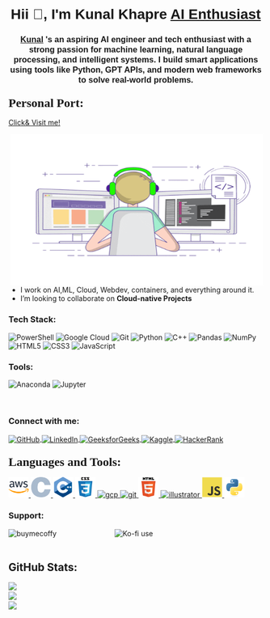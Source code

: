 <!-- Header Section -->
<h1 align="center"><font face="Arial">Hii 👋, I'm Kunal Khapre <a href="https://www.youtube.com/@cloudchamp/">AI Enthusiast</a></font></h1>
<h3 align="center"><font face="Arial"><a href="https://www.linkedin.com/in/kunal-khapre-431096369/" target="_blank" rel="noreferrer">Kunal</a> 's an aspiring AI engineer and tech enthusiast with a strong passion for machine learning, natural language processing, and intelligent systems. I build smart applications using tools like Python, GPT APIs, and modern web frameworks to solve real-world problems.</font></h3>

<!-- Schedule a 1-on-1 Call Section -->
<h3 align="left"><font size="+2" face="Verdana">Personal Port:</font></h3>
<p align="left">
  <a href="https://kunalkhapre0.github.io/portfolio.web/" target="_blank" rel="noreferrer"> Click& Visit me! </a>
</p>

<!-- GIF -->
<img align="right" height="300" width="500" src="https://raw.githubusercontent.com/mikonoid/mikonoid/main/images/gifs/coder3.gif" />

- I work on AI,ML, Cloud, Webdev, containers, and everything around it.
- I’m looking to collaborate on **Cloud-native Projects**

 ###  Tech Stack:

![PowerShell](https://img.shields.io/badge/-POWERSHELL-2C5EAA?style=for-the-badge&logo=powershell&logoColor=white)
![Google Cloud](https://img.shields.io/badge/-GOOGLE%20CLOUD-4285F4?style=for-the-badge&logo=google-cloud&logoColor=white)
![Git](https://img.shields.io/badge/-GIT-F05032?style=for-the-badge&logo=git&logoColor=white)
![Python](https://img.shields.io/badge/-PYTHON-3776AB?style=for-the-badge&logo=python&logoColor=white)
![C++](https://img.shields.io/badge/-C++-00599C?style=for-the-badge&logo=c%2B%2B&logoColor=white)
![Pandas](https://img.shields.io/badge/-PANDAS-150458?style=for-the-badge&logo=pandas&logoColor=white)
![NumPy](https://img.shields.io/badge/-NUMPY-013243?style=for-the-badge&logo=numpy&logoColor=white)
![HTML5](https://img.shields.io/badge/-HTML5-E34F26?style=for-the-badge&logo=html5&logoColor=white)
![CSS3](https://img.shields.io/badge/-CSS3-1572B6?style=for-the-badge&logo=css3&logoColor=white)
![JavaScript](https://img.shields.io/badge/-JAVASCRIPT-F7DF1E?style=for-the-badge&logo=javascript&logoColor=black)



###  Tools:

![Anaconda](https://img.shields.io/badge/-ANACONDA-44A833?style=for-the-badge&logo=anaconda&logoColor=white)
![Jupyter](https://img.shields.io/badge/-JUPYTER-F37626?style=for-the-badge&logo=jupyter&logoColor=white)

<p align="left"> <a href="https://twitter.com/" target="blank"><img src="https://img.shields.io/twitter/follow/?logo=twitter&style=for-the-badge" alt="" /></a> </p>

<h3 align="left">Connect with me:</h3>
<p align="left">

  <!-- GitHub -->
  <a href="https://github.com/kunalkhapre0" target="_blank">
    <img align="center" src="https://raw.githubusercontent.com/rahuldkjain/github-profile-readme-generator/master/src/images/icons/Social/github.svg" alt="GitHub" height="30" width="40" />
  </a>
  

  <!-- LinkedIn -->
  <a href="https://www.linkedin.com/in/kunal-khapre-431096369" target="_blank">
    <img align="center" src="https://raw.githubusercontent.com/rahuldkjain/github-profile-readme-generator/master/src/images/icons/Social/linked-in-alt.svg" alt="LinkedIn" height="30" width="40" />
  </a>
  
  <!-- GeeksforGeeks -->
  <a href="https://auth.geeksforgeeks.org/user/nikuupavawa" target="_blank">
    <img align="center" src="https://raw.githubusercontent.com/rahuldkjain/github-profile-readme-generator/master/src/images/icons/Social/geeks-for-geeks.svg" alt="GeeksforGeeks" height="30" width="40" />
  </a>

<!-- Kaggle -->
<a href="https://www.kaggle.com/kunalkhapre02" target="_blank">
  <img align="center" src="https://raw.githubusercontent.com/rahuldkjain/github-profile-readme-generator/master/src/images/icons/Social/kaggle.svg" alt="Kaggle" height="30" width="40" />
</a>

<!-- HackerRank -->
<a href="https://www.hackerrank.com/nikuupawar059" target="_blank">
  <img align="center" src="https://raw.githubusercontent.com/rahuldkjain/github-profile-readme-generator/master/src/images/icons/Social/hackerrank.svg" alt="HackerRank" height="30" width="40" />
</a>
</p>

<!-- Languages and Tools Section -->
<h3 align="left"><font size="+2" face="Verdana">Languages and Tools:</font></h3>
<p align="left"> <a href="https://aws.amazon.com" target="_blank" rel="noreferrer"> <img src="https://raw.githubusercontent.com/devicons/devicon/master/icons/amazonwebservices/amazonwebservices-original-wordmark.svg" alt="aws" width="40" height="40"/> </a> <a href="https://www.cprogramming.com/" target="_blank" rel="noreferrer"> <img src="https://raw.githubusercontent.com/devicons/devicon/master/icons/c/c-original.svg" alt="c" width="40" height="40"/> </a> <a href="https://www.w3schools.com/cpp/" target="_blank" rel="noreferrer"> <img src="https://raw.githubusercontent.com/devicons/devicon/master/icons/cplusplus/cplusplus-original.svg" alt="cplusplus" width="40" height="40"/> </a> <a href="https://www.w3schools.com/css/" target="_blank" rel="noreferrer"> <img src="https://raw.githubusercontent.com/devicons/devicon/master/icons/css3/css3-original-wordmark.svg" alt="css3" width="40" height="40"/> </a> <a href="https://cloud.google.com" target="_blank" rel="noreferrer"> <img src="https://www.vectorlogo.zone/logos/google_cloud/google_cloud-icon.svg" alt="gcp" width="40" height="40"/> </a> <a href="https://git-scm.com/" target="_blank" rel="noreferrer"> <img src="https://www.vectorlogo.zone/logos/git-scm/git-scm-icon.svg" alt="git" width="40" height="40"/> </a> <a href="https://www.w3.org/html/" target="_blank" rel="noreferrer"> <img src="https://raw.githubusercontent.com/devicons/devicon/master/icons/html5/html5-original-wordmark.svg" alt="html5" width="40" height="40"/> </a> <a href="https://www.adobe.com/in/products/illustrator.html" target="_blank" rel="noreferrer"> <img src="https://www.vectorlogo.zone/logos/adobe_illustrator/adobe_illustrator-icon.svg" alt="illustrator" width="40" height="40"/> </a> <a href="https://developer.mozilla.org/en-US/docs/Web/JavaScript" target="_blank" rel="noreferrer"> <img src="https://raw.githubusercontent.com/devicons/devicon/master/icons/javascript/javascript-original.svg" alt="javascript" width="40" height="40"/> </a> <a href="https://www.python.org" target="_blank" rel="noreferrer"> <img src="https://raw.githubusercontent.com/devicons/devicon/master/icons/python/python-original.svg" alt="python" width="40" height="40"/> </a> </p>

<h3 align="left">Support:</h3>
<p><a href="https://www.buymeacoffee.com/buymecoffy"> <img align="left" src="https://cdn.buymeacoffee.com/buttons/v2/default-yellow.png" height="50" width="210" alt="buymecoffy" /></a><a href="https://ko-fi.com/Ko-fi use"> <img align="left" src="https://cdn.ko-fi.com/cdn/kofi3.png?v=3" height="50" width="210" alt="Ko-fi use" /></a></p><br><br>

## GitHub Stats:
![](https://github-readme-stats.vercel.app/api?username=kunalkhapre0&theme=dark&hide_border=false&include_all_commits=true&count_private=true)<br/>
![](https://nirzak-streak-stats.vercel.app/?user=kunalkhapre0&theme=dark&hide_border=false)<br/>
![](https://github-readme-stats.vercel.app/api/top-langs/?username=kunalkhapre0&theme=dark&hide_border=false&include_all_commits=true&count_private=true&layout=compact)
